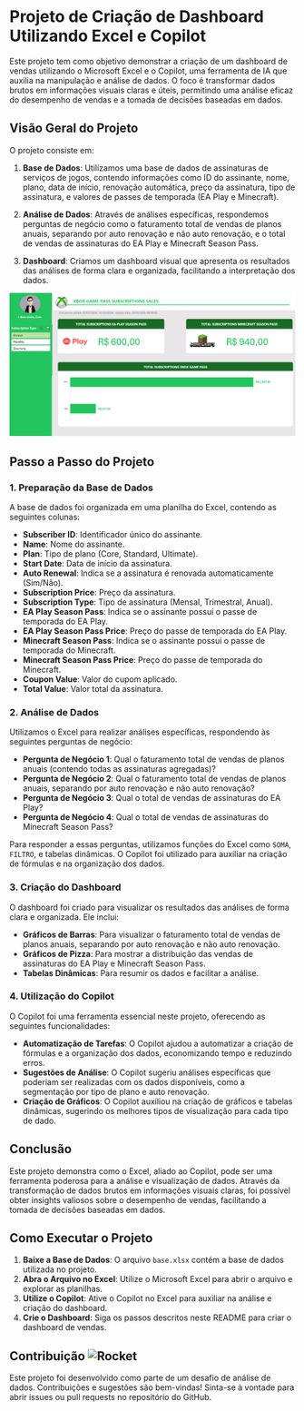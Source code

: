 # Projeto de Criação de Dashboard Utilizando Excel e Copilot

Este projeto tem como objetivo demonstrar a criação de um dashboard de vendas utilizando o Microsoft Excel e o Copilot, uma ferramenta de IA que auxilia na manipulação e análise de dados. O foco é transformar dados brutos em informações visuais claras e úteis, permitindo uma análise eficaz do desempenho de vendas e a tomada de decisões baseadas em dados.

## Visão Geral do Projeto

O projeto consiste em:

1. **Base de Dados**: Utilizamos uma base de dados de assinaturas de serviços de jogos, contendo informações como ID do assinante, nome, plano, data de início, renovação automática, preço da assinatura, tipo de assinatura, e valores de passes de temporada (EA Play e Minecraft).

2. **Análise de Dados**: Através de análises específicas, respondemos perguntas de negócio como o faturamento total de vendas de planos anuais, separando por auto renovação e não auto renovação, e o total de vendas de assinaturas do EA Play e Minecraft Season Pass.

3. **Dashboard**: Criamos um dashboard visual que apresenta os resultados das análises de forma clara e organizada, facilitando a interpretação dos dados.

![dashboard](https://github.com/devcaiada/excel-dashboard-xbox/blob/main/assets/dashboard.png?raw=true)

## Passo a Passo do Projeto

### 1. Preparação da Base de Dados

A base de dados foi organizada em uma planilha do Excel, contendo as seguintes colunas:

- **Subscriber ID**: Identificador único do assinante.
- **Name**: Nome do assinante.
- **Plan**: Tipo de plano (Core, Standard, Ultimate).
- **Start Date**: Data de início da assinatura.
- **Auto Renewal**: Indica se a assinatura é renovada automaticamente (Sim/Não).
- **Subscription Price**: Preço da assinatura.
- **Subscription Type**: Tipo de assinatura (Mensal, Trimestral, Anual).
- **EA Play Season Pass**: Indica se o assinante possui o passe de temporada do EA Play.
- **EA Play Season Pass Price**: Preço do passe de temporada do EA Play.
- **Minecraft Season Pass**: Indica se o assinante possui o passe de temporada do Minecraft.
- **Minecraft Season Pass Price**: Preço do passe de temporada do Minecraft.
- **Coupon Value**: Valor do cupom aplicado.
- **Total Value**: Valor total da assinatura.

### 2. Análise de Dados

Utilizamos o Excel para realizar análises específicas, respondendo às seguintes perguntas de negócio:

- **Pergunta de Negócio 1**: Qual o faturamento total de vendas de planos anuais (contendo todas as assinaturas agregadas)?
- **Pergunta de Negócio 2**: Qual o faturamento total de vendas de planos anuais, separando por auto renovação e não auto renovação?
- **Pergunta de Negócio 3**: Qual o total de vendas de assinaturas do EA Play?
- **Pergunta de Negócio 4**: Qual o total de vendas de assinaturas do Minecraft Season Pass?

Para responder a essas perguntas, utilizamos funções do Excel como `SOMA`, `FILTRO`, e tabelas dinâmicas. O Copilot foi utilizado para auxiliar na criação de fórmulas e na organização dos dados.

### 3. Criação do Dashboard

O dashboard foi criado para visualizar os resultados das análises de forma clara e organizada. Ele inclui:

- **Gráficos de Barras**: Para visualizar o faturamento total de vendas de planos anuais, separando por auto renovação e não auto renovação.
- **Gráficos de Pizza**: Para mostrar a distribuição das vendas de assinaturas do EA Play e Minecraft Season Pass.
- **Tabelas Dinâmicas**: Para resumir os dados e facilitar a análise.

### 4. Utilização do Copilot

O Copilot foi uma ferramenta essencial neste projeto, oferecendo as seguintes funcionalidades:

- **Automatização de Tarefas**: O Copilot ajudou a automatizar a criação de fórmulas e a organização dos dados, economizando tempo e reduzindo erros.
- **Sugestões de Análise**: O Copilot sugeriu análises específicas que poderiam ser realizadas com os dados disponíveis, como a segmentação por tipo de plano e auto renovação.
- **Criação de Gráficos**: O Copilot auxiliou na criação de gráficos e tabelas dinâmicas, sugerindo os melhores tipos de visualização para cada tipo de dado.

## Conclusão

Este projeto demonstra como o Excel, aliado ao Copilot, pode ser uma ferramenta poderosa para a análise e visualização de dados. Através da transformação de dados brutos em informações visuais claras, foi possível obter insights valiosos sobre o desempenho de vendas, facilitando a tomada de decisões baseadas em dados.

## Como Executar o Projeto

1. **Baixe a Base de Dados**: O arquivo `base.xlsx` contém a base de dados utilizada no projeto.
2. **Abra o Arquivo no Excel**: Utilize o Microsoft Excel para abrir o arquivo e explorar as planilhas.
3. **Utilize o Copilot**: Ative o Copilot no Excel para auxiliar na análise e criação do dashboard.
4. **Crie o Dashboard**: Siga os passos descritos neste README para criar o dashboard de vendas.

## Contribuição <img src="https://raw.githubusercontent.com/Tarikul-Islam-Anik/Animated-Fluent-Emojis/master/Emojis/Travel%20and%20places/Rocket.png" alt="Rocket" width="25" height="25" />

Este projeto foi desenvolvido como parte de um desafio de análise de dados. Contribuições e sugestões são bem-vindas! Sinta-se à vontade para abrir issues ou pull requests no repositório do GitHub.
